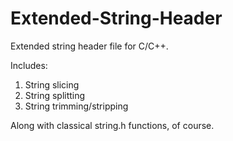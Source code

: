 # Extended-String-Header
Extended string header file for C/C++.

Includes:
1. String slicing
2. String splitting
3. String trimming/stripping

Along with classical string.h functions, of course.
